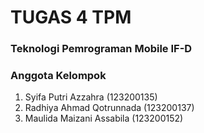 # TUGAS 4 TPM

### Teknologi Pemrograman Mobile IF-D
### Anggota Kelompok

1. Syifa Putri Azzahra (123200135)
2. Radhiya Ahmad Qotrunnada (123200137)
3. Maulida Maizani Assabila (123200152)
